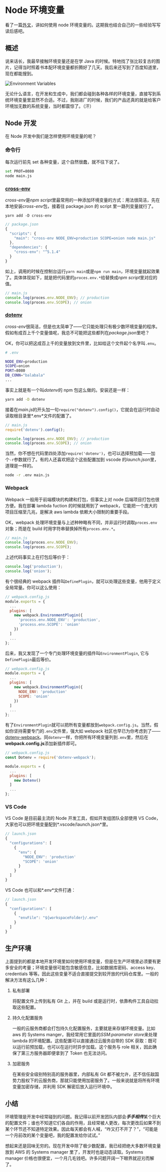 # Node 环境变量

看了一篇[外文][1]，讲如何使用 node 环境变量的。这期我也结合自己的一些经验写写读后感吧。

## 概述

说来话长，我最早接触环境变量还是在学 Java 的时候。特地找了张比较复古的图片，记得当时照着书本配环境变量都折腾好了几天。我后来还写到了百度知道里，现在都能搜到。

![Environment Variables][2]

无论什么语言，在开发和生成中，我们都会碰到各种各样的环境变量，直接写到系统环境变量里显然不合适。不过，我刚进厂的时候，我们的产品还真的就是给客户环境加无数的系统变量，当时都震惊了。（汗）

## Node 开发

在 Node 开发中我们是怎样使用环境变量的呢？

### 命令行

每次运行前先 set 各种变量，这个自然很蠢，就不往下说了。

```bash
set PROT=8080
node main.js
```

### [cross-env][3]

*cross-env*是*npm script*里最常用的一种添加环境变量的方式：用法很简洁，先在本地安装*cross-env*包，接着往 package.json 的 script 里一路列变量就行了。

```plain
yarn add -D cross-env
```

```javascript
// package.json
{
  "scripts": {
    "main": "cross-env NODE_ENV=production SCOPE=onion node main.js"
  },
  "dependencies": {
    "cross-env": "^5.1.4"
  }
}
```

如上，调用的时候在控制台运行`yarn main`或是`npm run main`，环境变量就起效果了。具体体现如下，就是把代码里的`proces.env.*`给替换成*npm script*里对应的值。

```javascript
// main.js
console.log(proces.env.NODE_ENV); // production
console.log(proces.env.SCOPE); // onion
```

### [dotenv][4]

*cross-env*很简洁，但是也太简单了——它只能处理只有极少数环境变量的程序。假如有成百上千个变量值呢，我总不可能把这些都列在*package.json*里吧？

OK，你可以把这成百上千的变量放到文件里，比如给这个文件起个名字叫`.env`。

```bash
# .env

NODE_ENV=production
SCOPE=onion
PORT=8080
DB_CONN="balabala"
...
```

事实上就是有一个叫*dotenv*的 npm 包这么做的。安装还是一样：

```bash
yarn add -D dotenv
```

接着在*main.js*的开头加一句`require("dotenv").config()`，它就会在运行时自动读取根目录里*.env*文件的配置了。

```javascript
// main.js
require('dotenv').config();

console.log(proces.env.NODE_ENV); // production
console.log(proces.env.SCOPE); // onion
```

当然，你不想在代码里四处添加`require('dotenv')`，也可以选择预加载——加个`-r`参数就行了。有的人还喜欢把这个这些配置加到 vscode 的*launch.json*里，道理是一样的。

```bash
node -r .env main.js
```

### Webpack

Webpack 一般用于前端模块的构建和打包，但事实上对 node 后端项目打包也很方便。我在部署 lambda fuction 的时候就用到了 webpack，它能把一个庞大的项目压缩至几兆，是解决 aws lambda 依赖大小限制的重要手段。

OK，webpack 处理环境变量与上述种种略有不同，并非运行时调取`proces.env`对象；而是在 build 时用字符串替换掉所有`proces.env.*`。

```javascript
// main.js
console.log(proces.env.NODE_ENV);
console.log(proces.env.SCOPE);
```

上述代码事实上在打包后等价于：

```javascript
console.log('production');
console.log('onion');
```

有个很经典的 webpack 插件叫`DefinePlugin`，就可以处理这些变量，他用于定义全局常量。你可以这么使用：

```javascript
// webpack.config.js
module.exports = {
  ...
  plugins: [
    new webpack.EnvironmentPlugin({
      'process.env.NODE_ENV': 'production',
      'process.env.SCOPE': 'onion'
    })
  ]
  ...
};
```

后来，我又发现了一个专门处理环境变量的插件叫`EnvironmentPlugin`, 它与`DefinePlugin`最后等价。

```javascript
// webpack.config.js
module.exports = {
  ...
  plugins: [
    new webpack.EnvironmentPlugin({
      NODE_ENV: 'production'
      SCOPE: 'onion'
    })
  ]
  ...
};
```

有了`EnvironmentPlugin`就可以把所有变量都放到`webpack.config.js`。当然，假如你坚持需要专门的`.env`文件里，强大如 webpack 社区也早已为你考虑到了——[dotenv-webpack][5]。同`dotenv`一样，你把所有环境变量列到`.env`里，然后在**webpack.config.js**添加新插件即可。

```javascript
// webpack.config.js
const Dotenv = require('dotenv-webpack');

module.exports = {
  ...
  plugins: [
    new Dotenv()
  ]
  ...
};
```

### VS Code

VS Code 是目前最主流的 Node 开发工具，假如开发组团队全部使用 VS Code，大家也可以把环境变量配到*.vscode/launch.json*里。

```javascript
// launch.json
{
  "configurations": [
    {
      "env": {
        "NODE_ENV": 'production'
        "SCOPE": 'onion'
      }
    }
  ]
}
```
VS Code 也可以和*.env*文件打通：

```javascript
// launch.json
{
  "configurations": [
    {
      "envFile": "${workspaceFolder}/.env"
    }
  ]
}
```

## 生产环境

上面提到的都是本地开发环境里如何使用环境变量，但是在生产环境里必须要有更多安全的考量；环境变量很可能包含敏感信息，比如数据库密码、access key、credentials 等等。因此这些变量不适合直接提交到较开放的代码仓库里。一般的解决方法有这么几种：

1. 私有部署

    将配置文件上传到私有 Git 上，并在 build 或是运行时，依靠构件工具自动拉取这些配置。

2. 持久化配置服务

    一般的云服务商都会打包持久化配置服务，主要就是来存储环境变量。比如 aws 的 Systems manger，我经常用它里面的*SSM:parameter store*来处理 lambda 的环境配置。这些配置可以直接通过云服务自带的 SDK 获取：既可以运行前预加载，也可以在运行时异步加载。这个服务与 role 相关，因此确保了第三方服务器即便拿到了 Token 也无法访问。

3. 加密服务

    在某些安全级别特别高的服务器里，内部私有 Git 都不被允许，还不信任敌国势力股权下的云服务商，那就只能使用加密服务了。一般来说就是将所有环境变量加密存储，并利用 SDK 解密后放入运行环境中。

## 小结

环境管理是开发中经常碰到的问题。我记得以前开发团队内部会***手手相传***某个巨大的配置文件；谁也不知道它们各自的作用，且经常被人更改，每次更改后如果不到某个环节还不知道特定效果。因此每天都会有人喊，“咋又打不开了？”，“可能是一个月前改的某个变量吧，我的配置发给你试试。”

想起来还是回味无穷的。现在开发中除了极少数配置，我已经把绝大多数环境变量放到 AWS 的 Systems manager 里了，开发时也是动态读取。Systems manager 价格也很便宜，一个月几毛钱吧。许多问题开阔一下眼界就迎刃而解了。



[1]: https://www.freecodecamp.org/news/heres-how-you-can-actually-use-node-environment-variables-8fdf98f53a0a/
[2]: ./img/window-env.png
[3]: https://github.com/kentcdodds/cross-env
[4]: https://github.com/motdotla/dotenv
[5]: https://github.com/mrsteele/dotenv-webpack